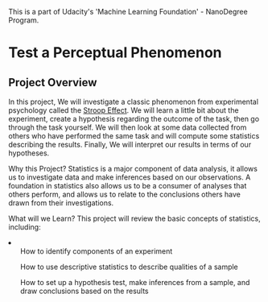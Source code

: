 This is a part of Udacity's 'Machine Learning Foundation' - NanoDegree Program.

# Test a Perceptual Phenomenon

## Project Overview
In this project, We will investigate a classic phenomenon from experimental psychology called the [Stroop Effect](https://en.wikipedia.org/wiki/Stroop_effect). We will learn a little bit about the experiment, create a hypothesis regarding the outcome of the task, then go through the task yourself. We will then look at some data collected from others who have performed the same task and will compute some statistics describing the results. Finally, We will interpret our results in terms of our hypotheses.

Why this Project?
Statistics is a major component of data analysis, it allows us to investigate data and make inferences based on our observations. A foundation in statistics also allows us to be a consumer of analyses that others perform, and allows us to relate to the conclusions others have drawn from their investigations.

What will we Learn?
This project will review the basic concepts of statistics, including:

<li>
	<ul>How to identify components of an experiment</ul>
	<ul>How to use descriptive statistics to describe qualities of a sample</ul>
	<ul>How to set up a hypothesis test, make inferences from a sample, and draw conclusions based on the results</ul>
</li>